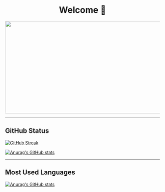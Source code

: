<div align="center">
  <h1>Welcome 👋</h1>
  <img src="https://media.giphy.com/media/dWesBcTLavkZuG35MI/giphy.gif" width="600" height="300"/>
</div>

---

## GitHub Status

[![GitHub Streak](http://github-readme-streak-stats.herokuapp.com?user=your-github-username&theme=buefy)](https://git.io/streak-stats)

[![Anurag's GitHub stats](https://github-readme-stats.vercel.app/api?username=LouieMartin&show_icons=true&theme=buefy&count_private=true)](https://github.com/anuraghazra/github-readme-stats)

---

## Most Used Languages

[![Anurag's GitHub stats](https://github-readme-stats.vercel.app/api/top-langs/?username=LouieMartin&layout=compact&theme=buefy)](https://github.com/anuraghazra/github-readme-stats)
